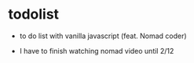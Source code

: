 # todolist

- to do list with vanilla javascript (feat. Nomad coder)

- I have to finish watching nomad video until 2/12
